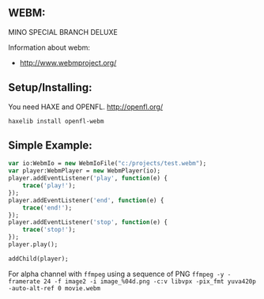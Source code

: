 ## WEBM:

MINO SPECIAL BRANCH DELUXE

Information about webm:
* http://www.webmproject.org/

## Setup/Installing:

You need HAXE and OPENFL. http://openfl.org/

```
haxelib install openfl-webm
```

## Simple Example:

```haxe
var io:WebmIo = new WebmIoFile("c:/projects/test.webm");
var player:WebmPlayer = new WebmPlayer(io);
player.addEventListener('play', function(e) {
	trace('play!');
});
player.addEventListener('end', function(e) {
	trace('end!');
});
player.addEventListener('stop', function(e) {
	trace('stop!');
});
player.play();

addChild(player);
```

For alpha channel with `ffmpeg` using a sequence of PNG `ffmpeg -y -framerate 24 -f image2 -i image_%04d.png -c:v libvpx -pix_fmt yuva420p -auto-alt-ref 0 movie.webm`
